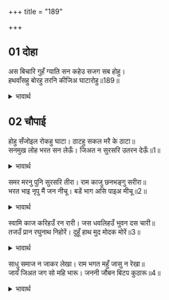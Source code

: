 +++
title = "189"

+++


## 01 दोहा
अस बिचारि गुहँ ग्याति सन कहेउ सजग सब होहु।  
हथवाँसहु बोरहु तरनि कीजिअ घाटारोहु॥189॥  

<details><summary>भावार्थ</summary>

ऐसा विचारकर गुह (निषादराज) ने अपनी जाति वालों से कहा कि सब लोग सावधान हो जाओ। नावों को हाथ में (कब्जे में) कर लो और फिर उन्हें डुबा दो तथा सब घाटों को रोक दो॥189॥  
</details>





## 02 चौपाई
होहु सँजोइल रोकहु घाटा। ठाटहु सकल मरै के ठाटा॥  
सनमुख लोह भरत सन लेऊँ। जिअत न सुरसरि उतरन देऊँ॥1॥  

<details><summary>भावार्थ</summary>

सुसज्जित होकर घाटों को रोक लो और सब लोग मरने के साज सजा लो (अर्थात भरत से युद्ध में लडकर मरने के लिए तैयार हो जाओ)। मैं भरत से सामने (मैदान में) लोहा लूँगा (मुठभेड करूँगा) और जीते जी उन्हें गङ्गा पार न उतरने दूँगा॥1॥  
</details>

समर मरनु पुनि सुरसरि तीरा। राम काजु छनभङ्गु सरीरा॥  
भरत भाइ नृपु मैं जन नीचू। बडें भाग असि पाइअ मीचू॥2॥  

<details><summary>भावार्थ</summary>

युद्ध में मरण, फिर गङ्गाजी का तट, श्री रामजी का काम और क्षणभङ्गुर शरीर (जो चाहे जब नाश हो जाए), भरत श्री रामजी के भाई और राजा (उनके हाथ से मरना) और मैं नीच सेवक- बडे भाग्य से ऐसी मृत्यु मिलती है॥2॥  
</details>

स्वामि काज करिहउँ रन रारी। जस धवलिहउँ भुवन दस चारी॥  
तजउँ प्रान रघुनाथ निहोरें। दुहूँ हाथ मुद मोदक मोरें॥3॥  

<details><summary>भावार्थ</summary>

मैं स्वामी के काम के लिए रण में लडाई करूँगा और चौदहों लोकों को अपने यश से उज्ज्वल कर दूँगा। श्री रघुनाथजी के निमित्त प्राण त्याग दूँगा। मेरे तो दोनों ही हाथों में आनन्द के लड्डू हैं (अर्थात जीत गया तो राम सेवक का यश प्राप्त करूँगा और मारा गया तो श्री रामजी की नित्य सेवा प्राप्त करूँगा)॥3॥  
</details>

साधु समाज न जाकर लेखा। राम भगत महुँ जासु न रेखा॥  
जायँ जिअत जग सो महि भारू। जननी जौबन बिटप कुठारू॥4॥  

<details><summary>भावार्थ</summary>

साधुओं के समाज में जिसकी गिनती नहीं और श्री रामजी के भक्तों में जिसका स्थान नहीं, वह जगत में पृथ्वी का भार होकर व्यर्थ ही जीता है। वह माता के यौवन रूपी वृक्ष के काटने के लिए कुल्हाडा मात्र है॥4॥  
</details>

